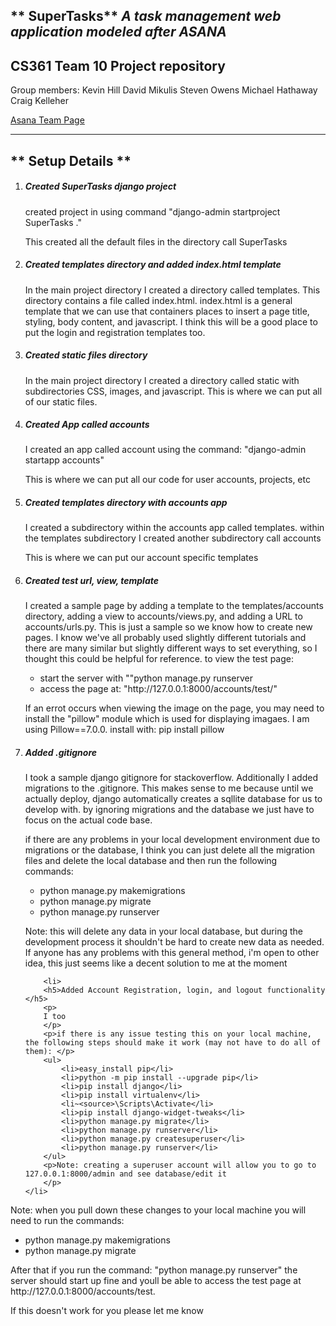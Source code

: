 ** SuperTasks**
*A task management web application modeled after ASANA*
---
CS361 Team 10 Project repository
---
Group members:
Kevin Hill
David Mikulis
Steven Owens
Michael Hathaway
Craig Kelleher

[Asana Team Page](https://app.asana.com/0/1167416800657633/overview)

<hr>

<h2>** Setup Details **</h2>

<ol>
    <li>
        <h5>Created SuperTasks django project</h5>
        <p>created project in  using command "django-admin startproject SuperTasks ."</p>
        <p>This created all the default files in the directory call SuperTasks</p>
    </li>
    <li>
        <h5>Created templates directory and added index.html template</h5>
        <p>In the main project directory I created a directory called templates. This directory contains a file called index.html. index.html is a general template that we can use that containers places to insert a page title, styling, body content, and javascript. I think this will be a good place to put the login and registration templates too.</p>
    </li>
    <li>
        <h5>Created static files directory</h5>
        <p>In the main project directory I created a directory called static with subdirectories CSS, images, and javascript. This is where we can put all of our static files.</p>
    </li>
    <li>
        <h5>Created App called accounts</h5>
        <p>I created an app called account using the command: "django-admin startapp accounts"</p>
        <p>This is where we can put all our code for user accounts, projects, etc</p>
    </li>
    <li>
        <h5>Created templates directory with accounts app</h5>
        <p>I created a subdirectory within the accounts app called templates. within the templates subdirectory I created another subdirectory call  accounts</p>
        <p>This is where we can put our account specific templates</p>
    </li>
    <li>
        <h5>Created test url, view, template</h5>
        <p>I created a sample page by adding a template to the templates/accounts directory, adding a view to accounts/views.py, and adding a URL to accounts/urls.py. This is just a sample so we know how to create new pages. I know we've all probably used slightly different tutorials and there are many similar but slightly different ways to set everything, so I thought this could be helpful for reference. to view the test page: </p>
        <ul>
            <li>start the server with ""python manage.py runserver</li>
            <li>access the page at: "http://127.0.0.1:8000/accounts/test/" </li>
        </ul>
        <p>If an errot occurs when viewing the image on the page, you may need to install the "pillow" module which is used for displaying imagaes. I am using Pillow==7.0.0. install with: pip install pillow </p>
    </li> 
    <li>
        <h5>Added .gitignore </h5>
        <p>
        I took a sample django gitignore for stackoverflow. Additionally I added migrations to the .gitignore. This makes sense to me because until we actually deploy, django automatically creates a sqllite database for us to develop with. by ignoring migrations and the database we just have to focus on the actual code base.
        </p>
        <p>if there are any problems in your local development environment due to migrations or the database, I think you can just delete all the migration files and delete the local database and then run the following commands: </p>
        <ul>
            <li>python manage.py makemigrations</li>
            <li>python manage.py migrate</li>
            <li>python manage.py runserver</li>
        </ul>
        <p>Note: this will delete any data in your local database, but during the development process it shouldn't be hard to create new data as needed. If anyone has any problems with this general method, i'm open to other idea, this just seems like a decent solution to me at the moment
        </p>
    </li>
    
        <li>
        <h5>Added Account Registration, login, and logout functionality </h5>
        <p>
        I too
        </p>
        <p>if there is any issue testing this on your local machine, the following steps should make it work (may not have to do all of them): </p>
        <ul>
            <li>easy_install pip</li>
            <li>python -m pip install --upgrade pip</li>
            <li>pip install django</li>
            <li>pip install virtualenv</li>
            <li~<source>\Scripts\Activate</li>
            <li>pip install django-widget-tweaks</li>
            <li>python manage.py migrate</li>
            <li>python manage.py runserver</li>
            <li>python manage.py createsuperuser</li>
            <li>python manage.py runserver</li>
        </ul>
        <p>Note: creating a superuser account will allow you to go to 127.0.0.1:8000/admin and see database/edit it
        </p>
    </li>
    
</ol>

<p>Note: when you pull down these changes to your local machine you will need to run the commands:</p>
<ul>
    <li>python manage.py makemigrations</li>
    <li>python manage.py migrate</li>
</ul>

<p>After that if you run the command: "python manage.py runserver" the server should start up fine and youll be able to access the test page at http://127.0.0.1:8000/accounts/test.</p>
<p>If this doesn't work for you please let me know</p>


